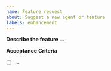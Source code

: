```yaml
---
name: Feature request
about: Suggest a new agent or feature
labels: enhancement
---
```


**Describe the feature**
...

**Acceptance Criteria**
- [ ] ...
